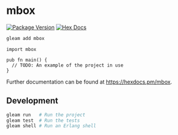 # mbox

[![Package Version](https://img.shields.io/hexpm/v/mbox)](https://hex.pm/packages/mbox)
[![Hex Docs](https://img.shields.io/badge/hex-docs-ffaff3)](https://hexdocs.pm/mbox/)

```sh
gleam add mbox
```
```gleam
import mbox

pub fn main() {
  // TODO: An example of the project in use
}
```

Further documentation can be found at <https://hexdocs.pm/mbox>.

## Development

```sh
gleam run   # Run the project
gleam test  # Run the tests
gleam shell # Run an Erlang shell
```
